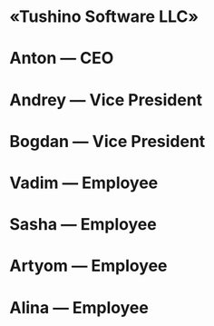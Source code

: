 # «Tushino Software LLC»
# Anton — CEO
# Andrey — Vice President
Bogdan — Vice President
=======================
# Vadim — Employee
# Sasha — Employee
# Artyom — Employee
# Alina — Employee

